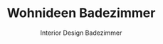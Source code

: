 ---
layout: blogcategory
rel: '/home/category/bathroom'
title: 'Wohnideen Badezimmer'
parent: '/home'
subtitle: 'Interior Design Badezimmer'
isPaged: true
pagedCollection: 'bathroomPosts.interiorideen.com'
pageSize: 9
---